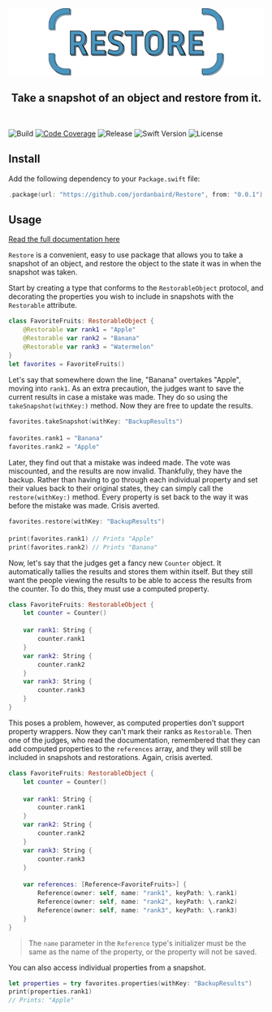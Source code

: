<div align='center'>
    <img src='/media/header.svg'>
    <h2>Take a snapshot of an object and restore from it.</h2>
    <br/>
</div>

![Build](https://img.shields.io/github/workflow/status/jordanbaird/Restore/Build)
[![Code Coverage](https://codecov.io/gh/jordanbaird/Restore/branch/main/graph/badge.svg?token=X5xATHinur)](https://codecov.io/gh/jordanbaird/Restore)
![Release](https://img.shields.io/github/v/release/jordanbaird/Restore)
![Swift Version](https://img.shields.io/badge/Swift-5.6%2B-orange)
![License](https://img.shields.io/github/license/jordanbaird/Restore)

## Install

Add the following dependency to your `Package.swift` file:

```swift
.package(url: "https://github.com/jordanbaird/Restore", from: "0.0.1")
```

## Usage

[Read the full documentation here](https://jordanbaird.github.io/Restore/documentation/restore/)

`Restore` is a convenient, easy to use package that allows you to take a snapshot of an object, and restore the object to the state it was in when the snapshot was taken. 

Start by creating a type that conforms to the `RestorableObject` protocol, and decorating the properties you wish to include in snapshots with the `Restorable` attribute.

```swift
class FavoriteFruits: RestorableObject {
    @Restorable var rank1 = "Apple"
    @Restorable var rank2 = "Banana"
    @Restorable var rank3 = "Watermelon"
}
let favorites = FavoriteFruits()
```

Let's say that somewhere down the line, "Banana" overtakes "Apple", moving into `rank1`. As an extra precaution, the judges want to save the current results in case a mistake was made. They do so using the `takeSnapshot(withKey:)` method. Now they are free to update the results.

```swift
favorites.takeSnapshot(withKey: "BackupResults")

favorites.rank1 = "Banana"
favorites.rank2 = "Apple"
```

Later, they find out that a mistake was indeed made. The vote was miscounted, and the results are now invalid. Thankfully, they have the backup. Rather than having to go through each individual property and set their values back to their original states, they can simply call the `restore(withKey:)` method. Every property is set back to the way it was before the mistake was made. Crisis averted.

```swift
favorites.restore(withKey: "BackupResults")

print(favorites.rank1) // Prints "Apple"
print(favorites.rank2) // Prints "Banana"
```

Now, let's say that the judges get a fancy new `Counter` object. It automatically tallies the results and stores them within itself. But they still want the people viewing the results to be able to access the results from the counter. To do this, they must use a computed property.

```swift
class FavoriteFruits: RestorableObject {
    let counter = Counter()
    
    var rank1: String { 
        counter.rank1 
    }
    var rank2: String {
        counter.rank2
    }
    var rank3: String {
        counter.rank3
    }
}
```

This poses a problem, however, as computed properties don't support property wrappers. Now they can't mark their ranks as `Restorable`. Then one of the judges, who read the documentation, remembered that they can add computed properties to the `references` array, and they will still be included in snapshots and restorations. Again, crisis averted.

```swift
class FavoriteFruits: RestorableObject {
    let counter = Counter()

    var rank1: String { 
        counter.rank1 
    }
    var rank2: String {
        counter.rank2
    }
    var rank3: String {
        counter.rank3
    }
    
    var references: [Reference<FavoriteFruits>] {
        Reference(owner: self, name: "rank1", keyPath: \.rank1)
        Reference(owner: self, name: "rank2", keyPath: \.rank2)
        Reference(owner: self, name: "rank3", keyPath: \.rank3)
    }
}
```

> The `name` parameter in the `Reference` type's initializer must be the same as the name of the property, or the property will not be saved.

You can also access individual properties from a snapshot.

```swift
let properties = try favorites.properties(withKey: "BackupResults")
print(properties.rank1)
// Prints: "Apple"
```
